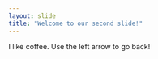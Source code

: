 ```yaml
---
layout: slide
title: "Welcome to our second slide!"
---
```

I like coffee.
Use the left arrow to go back!
